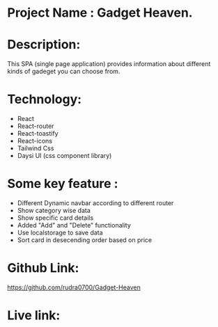 # Project Name : Gadget Heaven.

# Description:

 This SPA (single page application) provides information about different kinds of gadeget you can choose from.

 # Technology:

 - React
 - React-router
 - React-toastify
 - React-icons
 - Tailwind Css
 - Daysi UI (css component library)

 # Some key feature :
  - Different Dynamic navbar according to different router
  - Show category wise data
  - Show specific card details
  - Added "Add" and "Delete" functionality
  - Use localstorage to save data
  - Sort card in desecending order based on price
 
 # Github Link: 
  https://github.com/rudra0700/Gadget-Heaven

 # Live link: 


